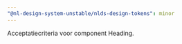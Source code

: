 ```yaml
---
"@nl-design-system-unstable/nlds-design-tokens": minor
---
```


Acceptatiecriteria voor component Heading.
